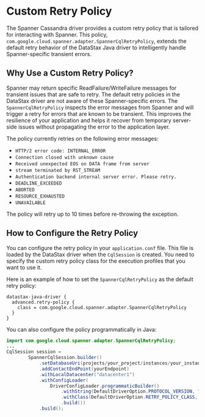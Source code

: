 # Custom Retry Policy

The Spanner Cassandra driver provides a custom retry policy that is tailored for interacting with Spanner. This policy, `com.google.cloud.spanner.adapter.SpannerCqlRetryPolicy`, extends the default retry behavior of the DataStax Java driver to intelligently handle Spanner-specific transient errors.

## Why Use a Custom Retry Policy?

Spanner may return specific ReadFailure/WriteFailure messages for transient issues that are safe to retry. The default retry policies in the DataStax driver are not aware of these Spanner-specific errors. The `SpannerCqlRetryPolicy` inspects the error messages from Spanner and will trigger a retry for errors that are known to be transient. This improves the resilience of your application and helps it recover from temporary server-side issues without propagating the error to the application layer.

The policy currently retries on the following error messages:
- `HTTP/2 error code: INTERNAL_ERROR`
- `Connection closed with unknown cause`
- `Received unexpected EOS on DATA frame from server`
- `stream terminated by RST_STREAM`
- `Authentication backend internal server error. Please retry.`
- `DEADLINE_EXCEEDED`
- `ABORTED`
- `RESOURCE_EXHAUSTED`
- `UNAVAILABLE`

The policy will retry up to 10 times before re-throwing the exception.

## How to Configure the Retry Policy

You can configure the retry policy in your `application.conf` file. This file is loaded by the DataStax driver when the `CqlSession` is created. You need to specify the custom retry policy class for the execution profiles that you want to use it.

Here is an example of how to set the `SpannerCqlRetryPolicy` as the default retry policy:

```
datastax-java-driver {
  advanced.retry-policy {
    class = com.google.cloud.spanner.adapter.SpannerCqlRetryPolicy
  }
}
```

You can also configure the policy programmatically in Java:

```java
import com.google.cloud.spanner.adapter.SpannerCqlRetryPolicy;
...
CqlSession session =
        SpannerCqlSession.builder()
            .setDatabaseUri(projects/your_project/instances/your_instance/databases/your_db)
            .addContactEndPoint(yourEndpoint) 
            .withLocalDatacenter("datacenter1")
            .withConfigLoader(
                DriverConfigLoader.programmaticBuilder()
                    .withString(DefaultDriverOption.PROTOCOL_VERSION, "V4")
                    .withClass(DefaultDriverOption.RETRY_POLICY_CLASS, SpannerCqlRetryPolicy.class)
                    .build())
            .build();
```